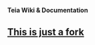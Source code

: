 **Teia Wiki &amp; Documentation**

## [This is just a fork](https://github.com/floydwilde/teia-docs/wiki)
